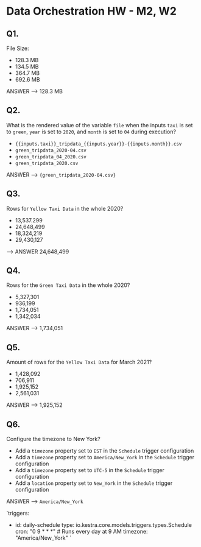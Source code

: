 # Data Orchestration HW - M2, W2

## Q1.

File Size:

- 128.3 MB
- 134.5 MB
- 364.7 MB
- 692.6 MB

ANSWER --> 128.3 MB


## Q2.
What is the rendered value of the variable `file` when the inputs `taxi` is set to `green`, `year` is set to `2020`, and `month` is set to `04` during execution?
- `{{inputs.taxi}}_tripdata_{{inputs.year}}-{{inputs.month}}.csv` 
- `green_tripdata_2020-04.csv`
- `green_tripdata_04_2020.csv`
- `green_tripdata_2020.csv`

ANSWER --> `{green_tripdata_2020-04.csv}`


## Q3. 
Rows for  `Yellow Taxi Data` in the whole 2020?
- 13,537.299
- 24,648,499
- 18,324,219
- 29,430,127

--> ANSWER 24,648,499


## Q4.
Rows for the `Green Taxi Data` in the whole 2020?
- 5,327,301
- 936,199
- 1,734,051
- 1,342,034

ANSWER --> 1,734,051


## Q5.
Amount of rows for the `Yellow Taxi Data` for March 2021?
- 1,428,092
- 706,911
- 1,925,152
- 2,561,031

ANSWER --> 1,925,152


## Q6.
Configure the timezone to New York?
- Add a `timezone` property set to `EST` in the `Schedule` trigger configuration  
- Add a `timezone` property set to `America/New_York` in the `Schedule` trigger configuration
- Add a `timezone` property set to `UTC-5` in the `Schedule` trigger configuration
- Add a `location` property set to `New_York` in the `Schedule` trigger configuration  

ANSWER --> `America/New_York`

`triggers:
  - id: daily-schedule
    type: io.kestra.core.models.triggers.types.Schedule
    cron: "0 9 * * *"  # Runs every day at 9 AM
    timezone: "America/New_York"
`